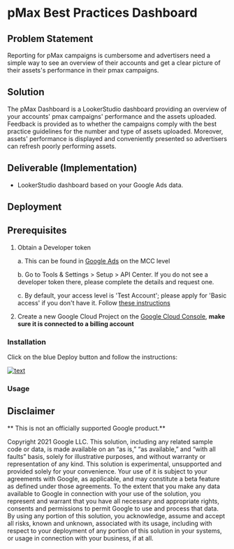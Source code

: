 # pMax Best Practices Dashboard

  

## Problem Statement

  

Reporting for pMax campaigns is cumbersome and advertisers need a simple way to see an overview of their accounts and get a clear picture of their assets's performance in their pmax campaigns.

  

## Solution

  

The pMax Dashboard is a LookerStudio dashboard providing an overview of your accounts' pmax campaigns' performance and the assets uploaded. Feedback is provided as to whether the campaigns comply with the best practice guidelines for the number and type of assets uploaded.  Moreover, assets' performance is displayed and conveniently presented so advertisers can refresh poorly performing assets.

  

## Deliverable (Implementation)

  

* LookerStudio dashboard based on your Google Ads data.

  

## Deployment

  

## Prerequisites

  

1. Obtain a Developer token

	a. This can be found in [Google Ads](ads.google.com) on the MCC level

	b. Go to Tools & Settings > Setup > API Center. If you do not see a developer token there, please complete the details and request one.

	c. By default, your access level is 'Test Account'; please apply for 'Basic access' if you don't have it. Follow [these instructions](https://developers.google.com/google-ads/api/docs/access-levels)

  

1. Create a new Google Cloud Project on the [Google Cloud Console](https://console.cloud.google.com/), **make sure it is connected to a billing account**

  

### Installation

  

Click on the blue Deploy button and follow the instructions:

 [![text](https://encrypted-tbn0.gstatic.com/images?q=tbn:ANd9GcSCDIyJjIDWlJHd_x6RAaKczT5_9yc_IC3voZoSUgPwZ9Qn2gQRI3-e_Ra9UR2zEgMVMBM&usqp=CAU)](https://console.cloud.google.com/?cloudshell=true&cloudshell_git_repo=https://github.com/google/pmax_best_practices_dashboard&cloudshell_tutorial=walkthrough.md)

### Usage

## Disclaimer

** This is not an officially supported Google product.**

Copyright 2021 Google LLC. This solution, including any related sample code or data, is made available on an “as is,” “as available,” and “with all faults” basis, solely for illustrative purposes, and without warranty or representation of any kind. This solution is experimental, unsupported and provided solely for your convenience. Your use of it is subject to your agreements with Google, as applicable, and may constitute a beta feature as defined under those agreements. To the extent that you make any data available to Google in connection with your use of the solution, you represent and warrant that you have all necessary and appropriate rights, consents and permissions to permit Google to use and process that data. By using any portion of this solution, you acknowledge, assume and accept all risks, known and unknown, associated with its usage, including with respect to your deployment of any portion of this solution in your systems, or usage in connection with your business, if at all.